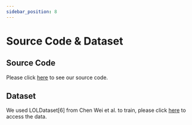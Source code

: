 ```yaml
---
sidebar_position: 8
---
```


# Source Code & Dataset


## Source Code
Please click [here]() to see our source code.

## Dataset
We used LOLDataset[6] from Chen Wei et al. to train, please click [here](https://daooshee.github.io/BMVC2018website/) to access the data.
